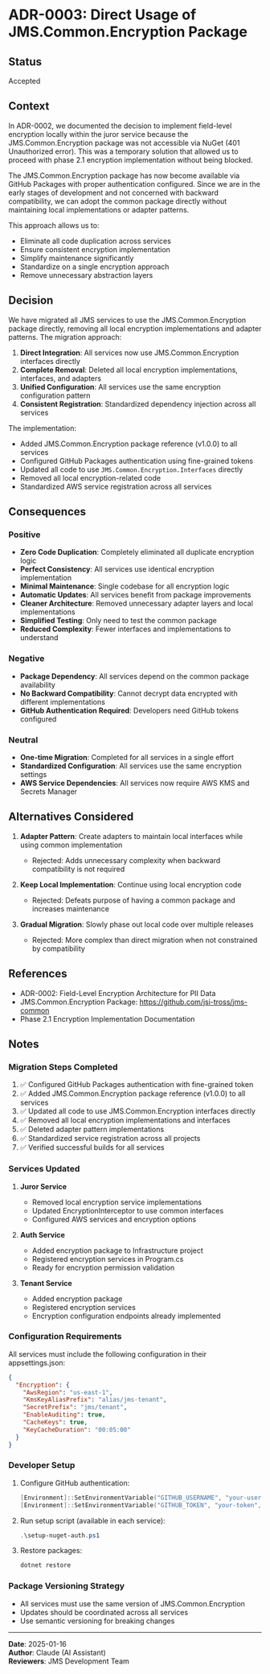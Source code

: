 # ADR-0003: Direct Usage of JMS.Common.Encryption Package

## Status
Accepted

## Context
In ADR-0002, we documented the decision to implement field-level encryption locally within the juror service because the JMS.Common.Encryption package was not accessible via NuGet (401 Unauthorized error). This was a temporary solution that allowed us to proceed with phase 2.1 encryption implementation without being blocked.

The JMS.Common.Encryption package has now become available via GitHub Packages with proper authentication configured. Since we are in the early stages of development and not concerned with backward compatibility, we can adopt the common package directly without maintaining local implementations or adapter patterns.

This approach allows us to:
- Eliminate all code duplication across services
- Ensure consistent encryption implementation
- Simplify maintenance significantly
- Standardize on a single encryption approach
- Remove unnecessary abstraction layers

## Decision
We have migrated all JMS services to use the JMS.Common.Encryption package directly, removing all local encryption implementations and adapter patterns. The migration approach:

1. **Direct Integration**: All services now use JMS.Common.Encryption interfaces directly
2. **Complete Removal**: Deleted all local encryption implementations, interfaces, and adapters
3. **Unified Configuration**: All services use the same encryption configuration pattern
4. **Consistent Registration**: Standardized dependency injection across all services

The implementation:
- Added JMS.Common.Encryption package reference (v1.0.0) to all services
- Configured GitHub Packages authentication using fine-grained tokens
- Updated all code to use `JMS.Common.Encryption.Interfaces` directly
- Removed all local encryption-related code
- Standardized AWS service registration across all services

## Consequences

### Positive
- **Zero Code Duplication**: Completely eliminated all duplicate encryption logic
- **Perfect Consistency**: All services use identical encryption implementation
- **Minimal Maintenance**: Single codebase for all encryption logic
- **Automatic Updates**: All services benefit from package improvements
- **Cleaner Architecture**: Removed unnecessary adapter layers and local implementations
- **Simplified Testing**: Only need to test the common package
- **Reduced Complexity**: Fewer interfaces and implementations to understand

### Negative
- **Package Dependency**: All services depend on the common package availability
- **No Backward Compatibility**: Cannot decrypt data encrypted with different implementations
- **GitHub Authentication Required**: Developers need GitHub tokens configured

### Neutral
- **One-time Migration**: Completed for all services in a single effort
- **Standardized Configuration**: All services use the same encryption settings
- **AWS Service Dependencies**: All services now require AWS KMS and Secrets Manager

## Alternatives Considered

1. **Adapter Pattern**: Create adapters to maintain local interfaces while using common implementation
   - Rejected: Adds unnecessary complexity when backward compatibility is not required

2. **Keep Local Implementation**: Continue using local encryption code
   - Rejected: Defeats purpose of having a common package and increases maintenance

3. **Gradual Migration**: Slowly phase out local code over multiple releases
   - Rejected: More complex than direct migration when not constrained by compatibility

## References
- ADR-0002: Field-Level Encryption Architecture for PII Data
- JMS.Common.Encryption Package: https://github.com/jsi-tross/jms-common
- Phase 2.1 Encryption Implementation Documentation

## Notes

### Migration Steps Completed
1. ✅ Configured GitHub Packages authentication with fine-grained token
2. ✅ Added JMS.Common.Encryption package reference (v1.0.0) to all services
3. ✅ Updated all code to use JMS.Common.Encryption interfaces directly
4. ✅ Removed all local encryption implementations and interfaces
5. ✅ Deleted adapter pattern implementations
6. ✅ Standardized service registration across all projects
7. ✅ Verified successful builds for all services

### Services Updated
1. **Juror Service**
   - Removed local encryption service implementations
   - Updated EncryptionInterceptor to use common interfaces
   - Configured AWS services and encryption options

2. **Auth Service**
   - Added encryption package to Infrastructure project
   - Registered encryption services in Program.cs
   - Ready for encryption permission validation

3. **Tenant Service**
   - Added encryption package
   - Registered encryption services
   - Encryption configuration endpoints already implemented

### Configuration Requirements
All services must include the following configuration in their appsettings.json:
```json
{
  "Encryption": {
    "AwsRegion": "us-east-1",
    "KmsKeyAliasPrefix": "alias/jms-tenant",
    "SecretPrefix": "jms/tenant",
    "EnableAuditing": true,
    "CacheKeys": true,
    "KeyCacheDuration": "00:05:00"
  }
}
```

### Developer Setup
1. Configure GitHub authentication:
   ```powershell
   [Environment]::SetEnvironmentVariable("GITHUB_USERNAME", "your-username", "User")
   [Environment]::SetEnvironmentVariable("GITHUB_TOKEN", "your-token", "User")
   ```

2. Run setup script (available in each service):
   ```powershell
   .\setup-nuget-auth.ps1
   ```

3. Restore packages:
   ```bash
   dotnet restore
   ```

### Package Versioning Strategy
- All services must use the same version of JMS.Common.Encryption
- Updates should be coordinated across all services
- Use semantic versioning for breaking changes

---
**Date**: 2025-01-16  
**Author**: Claude (AI Assistant)  
**Reviewers**: JMS Development Team